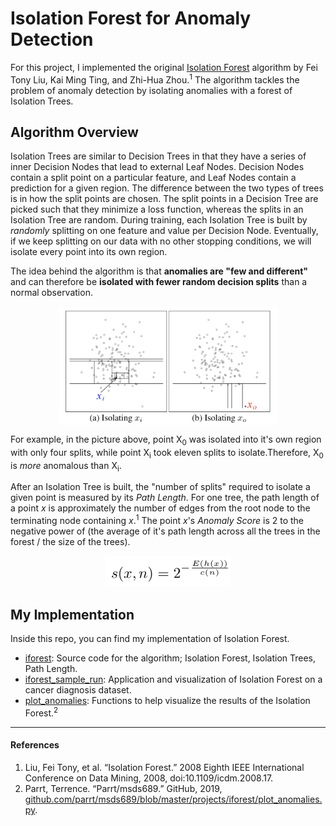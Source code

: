 # Isolation Forest for Anomaly Detection
For this project, I implemented the original [Isolation Forest](https://cs.nju.edu.cn/zhouzh/zhouzh.files/publication/icdm08b.pdf) algorithm by Fei Tony Liu, Kai Ming Ting, and Zhi-Hua Zhou.<sup>1</sup> The algorithm tackles the problem of anomaly detection by isolating anomalies with a forest of Isolation Trees. 

## Algorithm Overview
Isolation Trees are similar to Decision Trees in that they have a series of inner Decision Nodes that lead to external Leaf Nodes. Decision Nodes contain a split point on a particular feature, and Leaf Nodes contain a prediction for a given region. The difference between the two types of trees is in how the split points are chosen. The split points in a Decision Tree are picked such that they minimize a loss function, whereas the splits in an Isolation Tree are random. During training, each Isolation Tree is built by *randomly* splitting on one feature and value per Decision Node. Eventually, if we keep splitting on our data with no other stopping conditions, we will isolate every point into its own region.

The idea behind the algorithm is that **anomalies are "few and different"** and can therefore be **isolated with fewer random decision splits** than a normal observation.   

<p align="center">
	<img width="350" src="photos/isof.png" align="middle">
</p>

For example, in the picture above, point X<sub>0</sub> was isolated into it's own region with only four splits, while point X<sub>i</sub> took eleven splits to isolate.Therefore, X<sub>0</sub> is *more* anomalous than X<sub>i</sub>.   

After an Isolation Tree is built, the "number of splits" required to isolate a given point is measured by its *Path Length*. For one tree, the path length of a point *x* is approximately the number of edges from the root node to the terminating node containing *x*.<sup>1</sup> The point *x*'s *Anomaly Score* is 2 to the negative power of (the average of it's path length across all the trees in the forest / the size of the trees). 

<p align="center">
	<img width="200" src="photos/score.png">
</p>

## My Implementation
Inside this repo, you can find my implementation of Isolation Forest.
 
- [iforest](iforest/iforest.py): Source code for the algorithm; Isolation Forest, Isolation Trees, Path Length.
- [iforest\_sample_run](iforest/iforest_sample_run.ipynb): Application and visualization of Isolation Forest on a cancer diagnosis dataset.
- [plot_anomalies](iforest/plot_anomalies.py): Functions to help visualize the results of the Isolation Forest.<sup>2</sup>

----
#### References
1. Liu, Fei Tony, et al. “Isolation Forest.” 2008 Eighth IEEE International Conference on Data Mining, 2008, doi:10.1109/icdm.2008.17.
2. Parrt, Terrence. “Parrt/msds689.” GitHub, 2019, [github.com/parrt/msds689/blob/master/projects/iforest/plot_anomalies.py](https://github.com/parrt/msds689/blob/master/projects/iforest/plot_anomalies.py).
